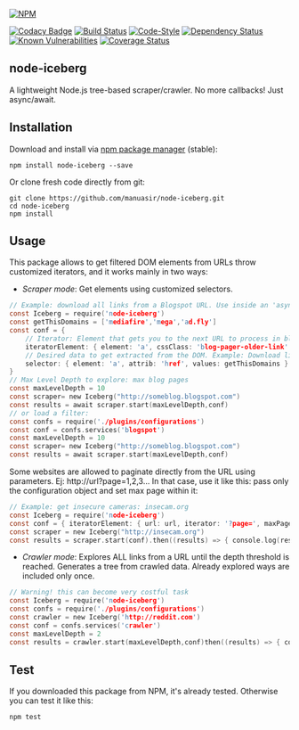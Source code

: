 
[![NPM](https://nodei.co/npm/node-iceberg.png)](https://nodei.co/npm/node-iceberg/)

[![Codacy Badge](https://api.codacy.com/project/badge/Grade/ac81eec87f874af4a205ce76fdab981c)](https://www.codacy.com/app/manuasir/node-iceberg?utm_source=github.com&utm_medium=referral&utm_content=manuasir/node-iceberg&utm_campaign=badger)
[![Build Status](https://travis-ci.org/manuasir/node-iceberg.svg?branch=master)](https://travis-ci.org/manuasir/node-iceberg)
[![Code-Style](https://img.shields.io/badge/code_style-standard-brightgreen.svg)](https://standardjs.com/)
[![Dependency Status](https://gemnasium.com/badges/github.com/manuasir/node-iceberg.svg)](https://gemnasium.com/github.com/manuasir/node-iceberg)
[![Known Vulnerabilities](https://snyk.io/test/github/manuasir/node-iceberg/badge.svg)](https://snyk.io/test/github/manuasir/node-iceberg)
[![Coverage Status](https://coveralls.io/repos/github/manuasir/node-iceberg/badge.svg?branch=master)](https://coveralls.io/github/manuasir/node-iceberg?branch=master)

## node-iceberg
A lightweight Node.js tree-based scraper/crawler. No more callbacks! Just async/await.

## Installation

Download and install via [npm package manager](https://www.npmjs.com/package/node-iceberg) (stable):

```
npm install node-iceberg --save
```

Or clone fresh code directly from git:

```
git clone https://github.com/manuasir/node-iceberg.git
cd node-iceberg
npm install
```

## Usage

This package allows to get filtered DOM elements from URLs throw customized iterators, and it works mainly in two ways:

- *Scraper mode*:  Get elements using customized selectors.

```c
// Example: download all links from a Blogspot URL. Use inside an 'async' function
const Iceberg = require('node-iceberg')
const getThisDomains = ['mediafire','mega','ad.fly']
const conf = {
	// Iterator: Element that gets you to the next URL to process in blogspot
	iteratorElement: { element: 'a', cssClass: 'blog-pager-older-link' },
	// Desired data to get extracted from the DOM. Example: Download links
	selector: { element: 'a', attrib: 'href', values: getThisDomains }
}
// Max Level Depth to explore: max blog pages
const maxLevelDepth = 10
const scraper= new Iceberg("http://someblog.blogspot.com")
const results = await scraper.start(maxLevelDepth,conf)
// or load a filter:
const confs = require('./plugins/configurations')
const conf = confs.services('blogspot')
const maxLevelDepth = 10
const scraper= new Iceberg("http://someblog.blogspot.com")
const results = await scraper.start(maxLevelDepth,conf)
```
Some websites are allowed to paginate directly from the URL using parameters. Ej: http://url?page=1,2,3...
In that case, use it like this: pass only the configuration object and set max page within it:

```c
// Example: get insecure cameras: insecam.org
const Iceberg = require('node-iceberg')
const conf = { iteratorElement: { url: url, iterator: '?page=', maxPage: 5 }, selector: { element: 'img', attrib: 'src' } }
const scraper = new Iceberg("http://insecam.org")
const results = scraper.start(conf).then((results) => { console.log(results) }).catch((err)=>{ throw err })
```

- *Crawler mode*:  Explores ALL links from a URL until the depth threshold is reached. Generates a tree from crawled data. Already explored ways are included only once.

```c
// Warning! this can become very costful task
const Iceberg = require('node-iceberg')
const confs = require('./plugins/configurations')
const crawler = new Iceberg('http://reddit.com')
const conf = confs.services('crawler')
const maxLevelDepth = 2
const results = crawler.start(maxLevelDepth,conf)then((results) => { console.log(results) }).catch((err)=>{ throw err })
```
## Test
If you downloaded this package from NPM, it's already tested.
Otherwise you can test it like this:
```c
npm test
```